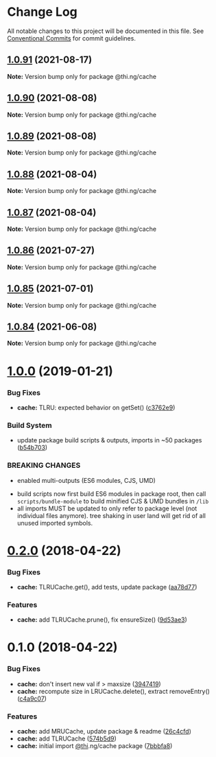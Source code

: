 # Change Log

All notable changes to this project will be documented in this file.
See [Conventional Commits](https://conventionalcommits.org) for commit guidelines.

## [1.0.91](https://github.com/thi-ng/umbrella/compare/@thi.ng/cache@1.0.90...@thi.ng/cache@1.0.91) (2021-08-17)

**Note:** Version bump only for package @thi.ng/cache





## [1.0.90](https://github.com/thi-ng/umbrella/compare/@thi.ng/cache@1.0.89...@thi.ng/cache@1.0.90) (2021-08-08)

**Note:** Version bump only for package @thi.ng/cache





## [1.0.89](https://github.com/thi-ng/umbrella/compare/@thi.ng/cache@1.0.88...@thi.ng/cache@1.0.89) (2021-08-08)

**Note:** Version bump only for package @thi.ng/cache





## [1.0.88](https://github.com/thi-ng/umbrella/compare/@thi.ng/cache@1.0.87...@thi.ng/cache@1.0.88) (2021-08-04)

**Note:** Version bump only for package @thi.ng/cache





## [1.0.87](https://github.com/thi-ng/umbrella/compare/@thi.ng/cache@1.0.86...@thi.ng/cache@1.0.87) (2021-08-04)

**Note:** Version bump only for package @thi.ng/cache





## [1.0.86](https://github.com/thi-ng/umbrella/compare/@thi.ng/cache@1.0.85...@thi.ng/cache@1.0.86) (2021-07-27)

**Note:** Version bump only for package @thi.ng/cache





## [1.0.85](https://github.com/thi-ng/umbrella/compare/@thi.ng/cache@1.0.84...@thi.ng/cache@1.0.85) (2021-07-01)

**Note:** Version bump only for package @thi.ng/cache





## [1.0.84](https://github.com/thi-ng/umbrella/compare/@thi.ng/cache@1.0.83...@thi.ng/cache@1.0.84) (2021-06-08)

**Note:** Version bump only for package @thi.ng/cache





# [1.0.0](https://github.com/thi-ng/umbrella/compare/@thi.ng/cache@0.2.40...@thi.ng/cache@1.0.0) (2019-01-21)

### Bug Fixes

* **cache:** TLRU: expected behavior on getSet() ([c3762e9](https://github.com/thi-ng/umbrella/commit/c3762e9))

### Build System

* update package build scripts & outputs, imports in ~50 packages ([b54b703](https://github.com/thi-ng/umbrella/commit/b54b703))

### BREAKING CHANGES

* enabled multi-outputs (ES6 modules, CJS, UMD)

- build scripts now first build ES6 modules in package root, then call
  `scripts/bundle-module` to build minified CJS & UMD bundles in `/lib`
- all imports MUST be updated to only refer to package level
  (not individual files anymore). tree shaking in user land will get rid of
  all unused imported symbols.

<a name="0.2.0"></a>
# [0.2.0](https://github.com/thi-ng/umbrella/compare/@thi.ng/cache@0.1.0...@thi.ng/cache@0.2.0) (2018-04-22)

### Bug Fixes

* **cache:** TLRUCache.get(), add tests, update package ([aa78d77](https://github.com/thi-ng/umbrella/commit/aa78d77))

### Features

* **cache:** add TLRUCache.prune(), fix ensureSize() ([9d53ae3](https://github.com/thi-ng/umbrella/commit/9d53ae3))

<a name="0.1.0"></a>
# 0.1.0 (2018-04-22)

### Bug Fixes

* **cache:** don't insert new val if > maxsize ([3947419](https://github.com/thi-ng/umbrella/commit/3947419))
* **cache:** recompute size in LRUCache.delete(), extract removeEntry() ([c4a9c07](https://github.com/thi-ng/umbrella/commit/c4a9c07))

### Features

* **cache:** add MRUCache, update package & readme ([26c4cfd](https://github.com/thi-ng/umbrella/commit/26c4cfd))
* **cache:** add TLRUCache ([574b5d9](https://github.com/thi-ng/umbrella/commit/574b5d9))
* **cache:** initial import [@thi](https://github.com/thi).ng/cache package ([7bbbfa8](https://github.com/thi-ng/umbrella/commit/7bbbfa8))
